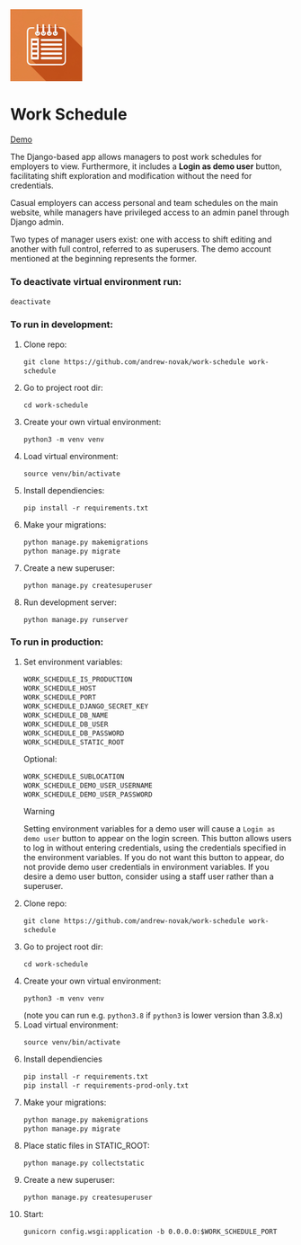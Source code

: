 <img src="https://github.com/andrew-novak/work-schedule/raw/main/static/icons/icon-original.png" alt="Work Schedule web app logo" width="128" height="128">

# Work Schedule

[Demo](https://andrewnovak.co.uk/demos/work-schedule)

The Django-based app allows managers to post work schedules for employers to view. Furthermore, it includes a **Login as demo user** button, facilitating shift exploration and modification without the need for credentials.

Casual employers can access personal and team schedules on the main website, while managers have privileged access to an admin panel through Django admin.

Two types of manager users exist: one with access to shift editing and another with full control, referred to as superusers. The demo account mentioned at the beginning represents the former.

### To deactivate virtual environment run:

`deactivate`

### To run in development:

1. Clone repo:
   ```
   git clone https://github.com/andrew-novak/work-schedule work-schedule
   ```
2. Go to project root dir:
   ```
   cd work-schedule
   ```
3. Create your own virtual environment:
   ```
   python3 -m venv venv
   ```
4. Load virtual environment:
   ```
   source venv/bin/activate
   ```
5. Install dependiencies:
   ```
   pip install -r requirements.txt
   ```
6. Make your migrations:
   ```
   python manage.py makemigrations
   python manage.py migrate
   ```
7. Create a new superuser:
   ```
   python manage.py createsuperuser
   ```
8. Run development server:
   ```
   python manage.py runserver
   ```

### To run in production:

1. Set environment variables:
   ```
   WORK_SCHEDULE_IS_PRODUCTION
   WORK_SCHEDULE_HOST
   WORK_SCHEDULE_PORT
   WORK_SCHEDULE_DJANGO_SECRET_KEY
   WORK_SCHEDULE_DB_NAME
   WORK_SCHEDULE_DB_USER
   WORK_SCHEDULE_DB_PASSWORD
   WORK_SCHEDULE_STATIC_ROOT
   ```
   Optional:
   ```
   WORK_SCHEDULE_SUBLOCATION
   WORK_SCHEDULE_DEMO_USER_USERNAME
   WORK_SCHEDULE_DEMO_USER_PASSWORD
   ```
   > [!WARNING]  
   > Setting environment variables for a demo user will cause a `Login as demo user` button to appear on the login screen. This button allows users to log in without entering credentials, using the credentials specified in the environment variables. If you do not want this button to appear, do not provide demo user credentials in environment variables. If you desire a demo user button, consider using a staff user rather than a superuser.
2. Clone repo:
   ```
   git clone https://github.com/andrew-novak/work-schedule work-schedule
   ```
3. Go to project root dir:
   ```
   cd work-schedule
   ```
4. Create your own virtual environment:
   ```
   python3 -m venv venv
   ```
   (note you can run e.g. `python3.8` if `python3` is lower version than 3.8.x)
5. Load virtual environment:
   ```
   source venv/bin/activate
   ```
6. Install dependiencies
   ```
   pip install -r requirements.txt
   pip install -r requirements-prod-only.txt
   ```
7. Make your migrations:
   ```
   python manage.py makemigrations
   python manage.py migrate
   ```
8. Place static files in STATIC_ROOT:
   ```
   python manage.py collectstatic
   ```
9. Create a new superuser:
   ```
   python manage.py createsuperuser
   ```
10. Start:
    ```
    gunicorn config.wsgi:application -b 0.0.0.0:$WORK_SCHEDULE_PORT
    ```
